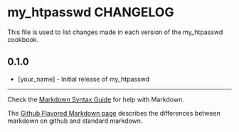 my_htpasswd CHANGELOG
=====================

This file is used to list changes made in each version of the my_htpasswd cookbook.

0.1.0
-----
- [your_name] - Initial release of my_htpasswd

- - -
Check the [Markdown Syntax Guide](http://daringfireball.net/projects/markdown/syntax) for help with Markdown.

The [Github Flavored Markdown page](http://github.github.com/github-flavored-markdown/) describes the differences between markdown on github and standard markdown.
